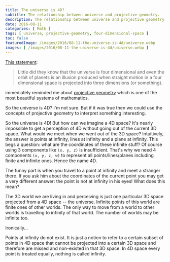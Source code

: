 ```yaml
---
title: The universe is 4D?
subtitle: The relationship between universe and projective geometry.
description: The relationship between universe and projective geometry.
date: 2016-08-11
categories: [ Math ]
tags: [ universe, projective-geometry, four-dimensional-space ]
toc: false
featuredImage: /images/2016/08-11-the-universe-is-4d/universe.webp
images: [ /images/2016/08-11-the-universe-is-4d/universe.webp ]
---
```


[This statement](http://withouttheloop.com/articles/2016-08-09-mathematics/):

>Little did they know that the universe is four dimensional and even the orbit of planets is an illusion produced when straight motion in a four dimensional space is projected into three dimensions (or something).

immediately reminded me about [projective geometry](https://en.wikipedia.org/wiki/Projective_geometry) which is one of the most beautiful systems of mathematics.

So the universe is 4D? I'm not sure. But if it was true then we could use the concepts of projective geometry to interpret something interesting.

So the universe is 4D! But how can we imagine a 4D space? It's nearly impossible to get a perception of 4D without going out of the current 3D space. What would we meet when we went out of the 3D space? Intuitively, the answer is points at infinity, lines at infinity and a plane at infinity. This begs a question: what are the coordinates of these infinite stuff? Of course using 3 components like `(x, y, z)` is insufficient. That's why we need 4 components `(x, y, z, w)` to represent all points/lines/planes including finite and infinite ones. Hence the name 4D.

The funny part is when you travel to a point at infinity and meet a stranger there. If you ask him about the coordinates of the current point you may get a very different answer: the point is not at infinity in his eyes! What does this mean?

The 3D world we are living in and perceiving is just one particular 3D space projected from a 4D space -- the universe. Infinite points of this world are finite ones of other worlds. The only way to move from a world to other worlds is travelling to infinity of that world. The number of worlds may be infinite too.

Ironically...

Points at infinity do not exist. It is just a notion to refer to a certain subset of points in 4D space that cannot be projected into a certain 3D space and therefore are missed and non-existed in that 3D space. In 4D space every point is treated equally, nothing is called infinity.
